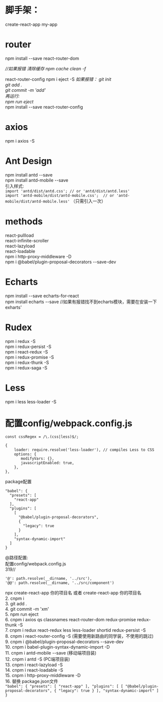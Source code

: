 





脚手架：
=
create-react-app my-app

router
=
npm install --save react-router-dom  

*//如果报错 清除缓存  npm cache clean -f*  


react-router-config
npm i eject -S
*如果报错：
git init   
git add .  
git commit -m 'add'  
再运行:  
npm run eject*   
npm install --save react-router-config  

axios
=
npm i axios -S  

Ant Design
=
npm install antd --save  
npm install antd-mobile --save  
引入样式:  
`import 'antd/dist/antd.css'; // or 'antd/dist/antd.less'`  
`import 'antd-mobile/dist/antd-mobile.css';  // or 'antd-mobile/dist/antd-mobile.less'`
（只需引入一次）  

methods
=
react-pullload  
react-infinite-scroller  
react-lazyload  
react-loadable  
npm i http-proxy-middleware -D  
npm i @babel/plugin-proposal-decorators --save-dev  


Echarts
=
npm install --save echarts-for-react  
npm install echarts --save //如果有报错找不到echarts模块，需要在安装一下exharts'  

Rudex
=

npm i redux -S  
npm i redux-persist -S  
npm i react-redux -S  
npm i redux-promise -S  
npm i redux-thunk -S  
npm i redux-saga -S  

Less
=

npm i less less-loader -S  

配置config/webpack.config.js
=
```
const cssRegex = /\.(css|less)$/;

{
    loader: require.resolve('less-loader'), // compiles Less to CSS
    options: {
       modifyVars: {},
       javascriptEnabled: true,
    },
},
```  



package配置  
```
"babel": {
  "presets": [
    "react-app"
  ],
  "plugins": [
    [
      "@babel/plugin-proposal-decorators",
      {
        "legacy": true
      }
    ],
    "syntax-dynamic-import"
  ]
}
```  



@路径配置:  
配置config/webpack.config.js  
319//  
```
'@': path.resolve(__dirname, '../src'),
'@@': path.resolve(__dirname, '../src/component')  
```   












 npx create-react-app 你的项目名 或者 create-react-app 你的项目名  
        2. cnpm i  
        3. git add .  
        4. git commit -m 'xm'  
        5. npm run eject  
        6. cnpm i axios qs classnames react-router-dom redux-promise redux-thunk -S  
        7. cnpm i redux react-redux less less-loader shortid redux-persist -S  
        8. cnpm i react-router-config -S (需要使用新路由的同学装，不使用的跳过)  
        9. cnpm i @babel/plugin-proposal-decorators --save-dev  
        10. cnpm i babel-plugin-syntax-dynamic-import -D  
        11. cnpm i antd-mobile --save (移动端项目装)   
        12. cnpm i antd -S (PC端项目装)  
        13. cnpm i react-lazyload -S  
        14. cnpm i react-loadable -S  
        15. cnpm i http-proxy-middleware -D  
        16. 替换 package.json文件  
        ```
        "babel": {
          "presets": [
            "react-app"
          ],
          "plugins": [
            [
              "@babel/plugin-proposal-decorators",
              {
                "legacy": true
              }
            ],
            "syntax-dynamic-import"
          ]
        }
        ```
